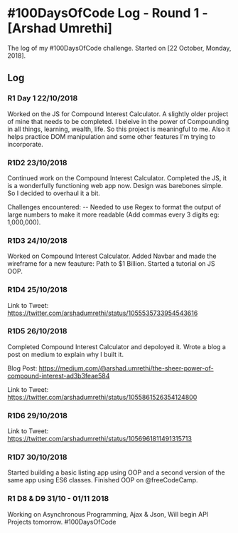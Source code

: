 # #100DaysOfCode Log - Round 1 - [Arshad Umrethi]

The log of my #100DaysOfCode challenge. Started on [22 October, Monday, 2018].

## Log

### R1 Day 1 22/10/2018
Worked on the JS for Compound Interest Calculator. A slightly older project of mine that needs to be completed.
I beleive in the power of Compounding in all things, learning, wealth, life. So this project is meaningful to me.
Also it helps practice DOM manipulation and some other features I'm trying to incorporate.

### R1D2 23/10/2018
Continued work on the Compound Interest Calculator. Completed the JS, it is a wonderfully functioning web app now. Design was barebones simple. So I decided to overhaul it a bit.

Challenges encountered: 
-- Needed to use Regex to format the output of large numbers to make it more readable (Add commas every 3 digits eg: 1,000,000).

### R1D3 24/10/2018
Worked on Compound Interest Calculator. Added Navbar and made the wireframe for a new feauture: Path to $1 Billion. Started a tutorial on JS OOP.

### R1D4 25/10/2018
Link to Tweet:
https://twitter.com/arshadumrethi/status/1055535733954543616

### R1D5 26/10/2018
Completed Compound Interest Calculator and depoloyed it. Wrote a blog a post on medium to explain why I built it. 

Blog Post:
https://medium.com/@arshad.umrethi/the-sheer-power-of-compound-interest-ad3b3feae584

Link to Tweet: 
https://twitter.com/arshadumrethi/status/1055861526354124800

### R1D6 29/10/2018

Link to Tweet:
https://twitter.com/arshadumrethi/status/1056961811491315713

### R1D7 30/10/2018
 Started building a basic listing app using OOP and a second version of the same app using ES6 classes. Finished OOP on @freeCodeCamp. 
 
### R1 D8 & D9 31/10 - 01/11 2018
Working on Asynchronous Programming, Ajax & Json, Will begin API Projects tomorrow. #100DaysOfCode
